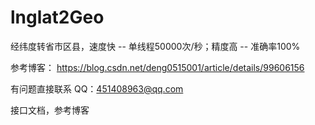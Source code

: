 # lnglat2Geo

经纬度转省市区县，速度快 -- 单线程50000次/秒；精度高 -- 准确率100%

参考博客： https://blog.csdn.net/deng0515001/article/details/99606156

有问题直接联系 QQ：451408963@qq.com

接口文档，参考博客
